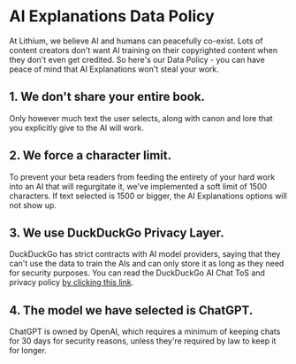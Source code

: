 # AI Explanations Data Policy
At Lithium, we believe AI and humans can peacefully co-exist. Lots of content creators don't want AI training on their copyrighted content when they don't even get credited. So here's our Data Policy - you can have peace of mind that AI Explanations won't steal your work.

## 1. We don't share your entire book.
Only however much text the user selects, along with canon and lore that you explicitly give to the AI will work.

## 2. We force a character limit.
To prevent your beta readers from feeding the entirety of your hard work into an AI that will regurgitate it, we've implemented a soft limit of 1500 characters. If text selected is 1500 or bigger, the AI Explanations options will not show up.

## 3. We use DuckDuckGo Privacy Layer.
DuckDuckGo has strict contracts with AI model providers, saying that they can't use the data to train the AIs and can only store it as long as they need for security purposes. You can read the DuckDuckGo AI Chat ToS and privacy policy [by clicking this link](https://duckduckgo.com/aichat/privacy-terms).

## 4. The model we have selected is ChatGPT.
ChatGPT is owned by OpenAI, which requires a minimum of keeping chats for 30 days for security reasons, unless they're required by law to keep it for longer.
